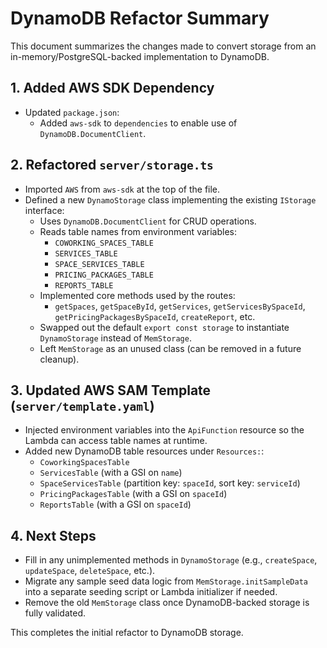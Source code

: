 # DynamoDB Refactor Summary

This document summarizes the changes made to convert storage from an in-memory/PostgreSQL-backed implementation to DynamoDB.

## 1. Added AWS SDK Dependency
- Updated `package.json`:
  - Added `aws-sdk` to `dependencies` to enable use of `DynamoDB.DocumentClient`.

## 2. Refactored `server/storage.ts`
- Imported `AWS` from `aws-sdk` at the top of the file.
- Defined a new `DynamoStorage` class implementing the existing `IStorage` interface:
  - Uses `DynamoDB.DocumentClient` for CRUD operations.
  - Reads table names from environment variables:
    - `COWORKING_SPACES_TABLE`
    - `SERVICES_TABLE`
    - `SPACE_SERVICES_TABLE`
    - `PRICING_PACKAGES_TABLE`
    - `REPORTS_TABLE`
  - Implemented core methods used by the routes:
    - `getSpaces`, `getSpaceById`, `getServices`, `getServicesBySpaceId`, `getPricingPackagesBySpaceId`, `createReport`, etc.
  - Swapped out the default `export const storage` to instantiate `DynamoStorage` instead of `MemStorage`.
  - Left `MemStorage` as an unused class (can be removed in a future cleanup).

## 3. Updated AWS SAM Template (`server/template.yaml`)
- Injected environment variables into the `ApiFunction` resource so the Lambda can access table names at runtime.
- Added new DynamoDB table resources under `Resources:`:
  - `CoworkingSpacesTable`
  - `ServicesTable` (with a GSI on `name`)
  - `SpaceServicesTable` (partition key: `spaceId`, sort key: `serviceId`)
  - `PricingPackagesTable` (with a GSI on `spaceId`)
  - `ReportsTable` (with a GSI on `spaceId`)

## 4. Next Steps
- Fill in any unimplemented methods in `DynamoStorage` (e.g., `createSpace`, `updateSpace`, `deleteSpace`, etc.).
- Migrate any sample seed data logic from `MemStorage.initSampleData` into a separate seeding script or Lambda initializer if needed.
- Remove the old `MemStorage` class once DynamoDB-backed storage is fully validated.

This completes the initial refactor to DynamoDB storage.